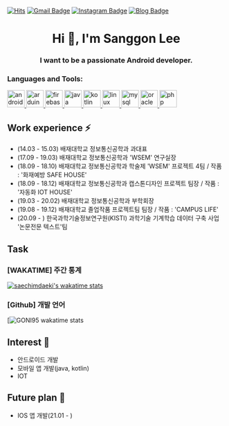 [![Hits](https://hits.seeyoufarm.com/api/count/incr/badge.svg?url=https%3A%2F%2Fgithub.com%2FGONI95%2Fhit-counter&count_bg=%234B4B4B&title_bg=%23000000&icon=github.svg&icon_color=%23EDEDED&title=VISIT&edge_flat=true)](https://hits.seeyoufarm.com)<!-- 방문자 수 : https://hits.seeyoufarm.com/ -->
[![Gmail Badge](https://img.shields.io/badge/Gmail-d14836?style=flat-square&logo=Gmail&logoColor=white&link=mailto:sanggoni009@gmail.com)](mailto:sanggoni009@gmail.com)<!-- 카드 만들기 : https://shields.io/ -->
[![Instagram Badge](https://img.shields.io/badge/-Instagram-dd2a7b?style=flat-square&logo=instagram&logoColor=white&link=https://www.instagram.com/s__gxn/)](https://www.instagram.com/s__gxn/)
[![Blog Badge](http://img.shields.io/badge/-Blog-brightgreen?style=flat-square&logo=FF5722&link=https://blog.naver.com/chajuhui123)](https://blog.naver.com/sjs4209)

<h1 align="center">Hi 👋, I'm Sanggon Lee</h1>
<h3 align="center">I want to be a passionate Android developer.</h3>


<h3 align="left">Languages and Tools:</h3>
<p align="left"> <a href="https://developer.android.com" target="_blank"> <img src="https://devicons.github.io/devicon/devicon.git/icons/android/android-original-wordmark.svg" alt="android" width="40" height="40"/> </a> <a href="https://www.arduino.cc/" target="_blank"> <img src="https://cdn.worldvectorlogo.com/logos/arduino-1.svg" alt="arduino" width="40" height="40"/> </a> <a href="https://firebase.google.com/" target="_blank"> <img src="https://www.vectorlogo.zone/logos/firebase/firebase-icon.svg" alt="firebase" width="40" height="40"/> </a> <a href="https://www.java.com" target="_blank"> <img src="https://devicons.github.io/devicon/devicon.git/icons/java/java-original-wordmark.svg" alt="java" width="40" height="40"/> </a> <a href="https://kotlinlang.org" target="_blank"> <img src="https://www.vectorlogo.zone/logos/kotlinlang/kotlinlang-icon.svg" alt="kotlin" width="40" height="40"/> </a> <a href="https://www.linux.org/" target="_blank"> <img src="https://devicons.github.io/devicon/devicon.git/icons/linux/linux-original.svg" alt="linux" width="40" height="40"/> </a> <a href="https://www.mysql.com/" target="_blank"> <img src="https://devicons.github.io/devicon/devicon.git/icons/mysql/mysql-original-wordmark.svg" alt="mysql" width="40" height="40"/> </a> <a href="https://www.oracle.com/" target="_blank"> <img src="https://devicons.github.io/devicon/devicon.git/icons/oracle/oracle-original.svg" alt="oracle" width="40" height="40"/> </a> <a href="https://www.php.net" target="_blank"> <img src="https://devicons.github.io/devicon/devicon.git/icons/php/php-original.svg" alt="php" width="40" height="40"/> </a> </p>




## Work experience ⚡
- (14.03 - 15.03) 배재대학교 정보통신공학과 과대표
- (17.09 - 19.03) 배재대학교 정보통신공학과 'WSEM' 연구실장
- (18.09 - 18.10) 배재대학교 정보통신공학과 학술제 'WSEM' 프로젝트 4팀 / 작품 : '화재예방 SAFE HOUSE'
- (18.09 - 18.12) 배재대학교 정보통신공학과 캡스톤디자인 프로젝트 팀장 / 작품 : '자동화 IOT HOUSE'
- (19.03 - 20.02) 배재대학교 정보통신공학과 부학회장
- (19.08 - 19.12) 배재대학교 졸업작품 프로젝트팀 팀장 / 작품 : 'CAMPUS LIFE'
- (20.09 - ) 한국과학기술정보연구원(KISTI) 과학기술 기계학습 데이터 구축 사업 '논문전문 텍스트'팀

## Task
<h3>[WAKATIME] 주간 통계</h3>

[![saechimdaeki's wakatime stats](https://github-readme-stats.vercel.app/api/wakatime?username=gonigoni)](https://wakatime.com/@gonigoni)

<h3>[Github] 개발 언어</h3>

[![GONI95 wakatime stats](https://github-readme-stats.vercel.app/api/top-langs/?username=goni95&langs_count=8)

## Interest 👀
- 안드로이드 개발
- 모바일 앱 개발(java, kotlin)
- IOT

## Future plan 🔭

- IOS 앱 개발(21.01 - )
